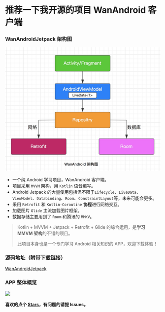 # 推荐一下我开源的项目 WanAndroid 客户端

### WanAndroidJetpack 架构图

![](https://raw.githubusercontent.com/jhbxyz/ArticleRecord/master/images/wanandroid-arch.jpg)

* 一个纯 Android 学习项目，WanAndroid 客户端。
* 项目采用 `MVVM` 架构，用 `Kotlin` 语音编写。
* Android Jetpack 的大量使用包括但不限于`Lifecycle`、`LiveData`、`ViewModel`、`Databinding`、`Room`、`ConstraintLayout`等，未来可能会更多。
* 采用 `Retrofit` 和 `Kotlin-Coroutine` **协程**进行网络交互。
* 加载图片 `Glide` 主流加载图片框架。
* 数据存储主要用到了 `Room` 和腾讯的 `MMKV`。

> Kotlin + MVVM + Jetpack + Retrofit + Glide 的综合运用，是**学习 MMVM 架构**的不错的项目。
>
> 此项目本身也是一个专门学习 Android 相关知识的 APP，欢迎下载体验！

### 源码地址（附带下载链接）

[WanAndroidJetpack](https://github.com/jhbxyz/WanAndroidJetpack)

### APP 整体概览

![](https://raw.githubusercontent.com/jhbxyz/ArticleRecord/master/images/wan-gif.gif)

**喜欢的点个 [Stars](https://github.com/jhbxyz/WanAndroidJetpack)，有问题的请提 Issues。**

